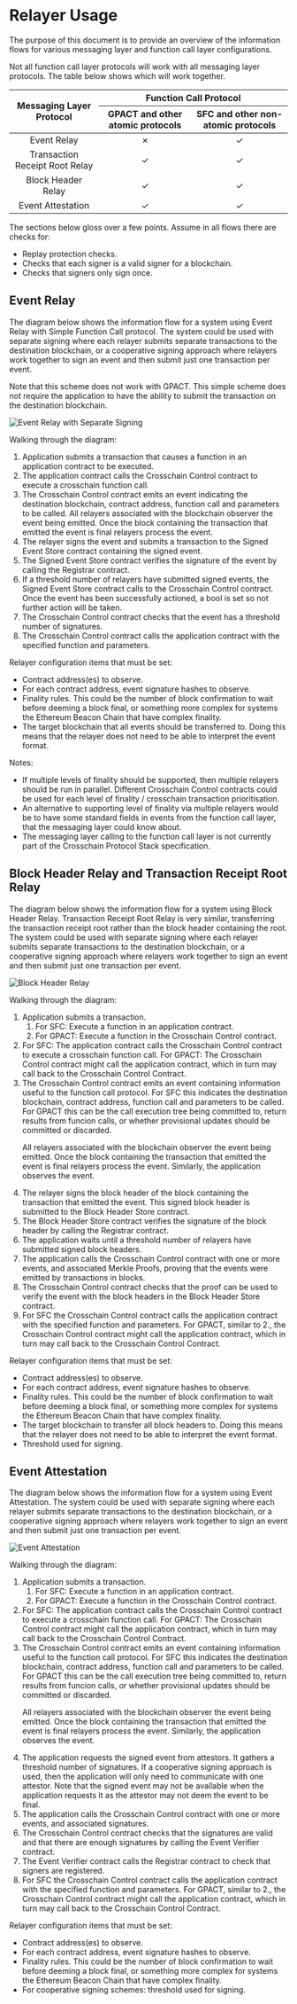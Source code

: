 # Relayer Usage

The purpose of this document is to provide an overview of the information
flows for various messaging layer and function call layer configurations.

Not all function call layer protocols will work with all messaging layer
protocols. The table below shows which will work together.

<table>
<thead>
<tr>
  <th rowspan=2>Messaging Layer Protocol</th>
  <th colspan=2>Function Call Protocol</th>
</tr>
<tr>
  <th>GPACT and other atomic protocols</th>
  <th>SFC and other non-atomic protocols</th>
</tr>
</thead>
<tbody align="center">
<tr>
  <td>Event Relay</td>
  <td>&#10007;</td>
  <td>&#10003;</td>
</tr>
<tr>
  <td>Transaction Receipt Root Relay</td>
  <td>&#10003;</td>
  <td>&#10003;</td>
</tr>
<tr>
  <td>Block Header Relay</td>
  <td>&#10003;</td>
  <td>&#10003;</td>
</tr>
<tr>
  <td>Event Attestation</td>
  <td>&#10003;</td>
  <td>&#10003;</td>
</tr>
</tbody>
</table>

The sections below gloss over a few points. Assume in all flows there are checks for:
<ul>
<li>Replay protection checks.</li>
<li>Checks that each signer is a valid signer for a blockchain.</li>
<li>Checks that signers only sign once.</li>
</ul>


## Event Relay
The diagram below shows the information flow for a system using
Event Relay with Simple Function Call protocol. The system could
be used with separate signing where each relayer submits separate
transactions to the destination blockchain, or a cooperative signing
approach where relayers work together to sign an event and then
submit just one transaction per event.

Note that this scheme does not work with GPACT. This simple scheme
does not require the application to have the ability to submit the
transaction on the destination blockchain.

![Event Relay with Separate Signing](https://raw.githubusercontent.com/ConsenSys/gpact/main/doc/images/event-relay-separate-signing.png "Event Relay with Separate Signing")

Walking through the diagram:
<ol>
<li>Application submits a transaction that causes a function
 in an application contract to be executed.</li>
<li>The application contract calls the Crosschain Control contract to execute
 a crosschain function call.</li>
<li>The Crosschain Control contract emits an event indicating the destination
 blockchain, contract address, function call and parameters to be called.
 All relayers associated with the blockchain observer the event being emitted.
 Once the block containing the transaction that emitted the event is final
 relayers process the event.</li>
<li>The relayer signs the event and submits a transaction to the Signed Event Store contract
 containing the signed event.</li>
<li>The Signed Event Store contract verifies the signature of the event
 by calling the Registrar contract.</li>
<li>If a threshold number of relayers have submitted signed events, the
 Signed Event Store contract calls to the Crosschain Control contract.
 Once the event has been successfully actioned, a bool is set so not further
 action will be taken.</li>
<li>The Crosschain Control contract checks that the event has a threshold
 number of signatures.</li>
<li>The Crosschain Control contract calls the application contract with
 the specified function and parameters.</li>
</ol>

Relayer configuration items that must be set:
<ul>
<li>Contract address(es) to observe.</li>
<li>For each contract address, event signature hashes to observe.</li>
<li>Finality rules. This could be the number of block confirmation to
 wait before deeming a block final, or something more complex for
 systems the Ethereum Beacon Chain that have complex finality.</li>
<li>The target blockchain that all events should be transferred to. Doing
 this means that the relayer does not need to be able to interpret
 the event format.</li>
</ul>

Notes:
<ul>
<li>If multiple levels of finality should be supported, then multiple
 relayers should be run in parallel. Different Crosschain Control contracts
 could be used for each level of finality / crosschain transaction
  prioritisation.</li>
<li>An alternative to supporting level of finality via multiple relayers
 would be to have some standard
 fields in events from the function call layer, that the messaging layer
 could know about.</li>
<li>The messaging layer calling to the function call layer is not
 currently part of the Crosschain Protocol Stack specification.</li>
</ul>


## Block Header Relay and Transaction Receipt Root Relay
The diagram below shows the information flow for a system using
Block Header Relay. Transaction Receipt Root Relay is very similar,
transferring the transaction receipt root rather than the block header
containing the root. The system could
be used with separate signing where each relayer submits separate
transactions to the destination blockchain, or a cooperative signing
approach where relayers work together to sign an event and then
submit just one transaction per event.

![Block Header Relay](https://raw.githubusercontent.com/ConsenSys/gpact/main/doc/images/block-header-relate-separate-signing.png "Block Header Relay")

Walking through the diagram:
<ol>
<li>Application submits a transaction.
  <ol>
  <li>For SFC: Execute a function in an application contract.</li>
  <li>For GPACT: Execute a function in the Crosschain Control contract.</li>
  </ol>
</li>
<li>For SFC: The application contract calls the Crosschain Control contract to execute
 a crosschain function call. For GPACT: The Crosschain Control contract might
 call the application contract, which in turn may call back to the Crosschain
 Control Contract.</li>
<li>The Crosschain Control contract emits an event containing information
 useful to the function call protocol. For SFC this indicates the destination
 blockchain, contract address, function call and parameters to be called.
 For GPACT this can be the call execution tree being committed to, return
 results from funcion calls, or whether provisional updates should be committed
 or discarded.

 All relayers associated with the blockchain observer the event being emitted.
 Once the block containing the transaction that emitted the event is final
 relayers process the event. Similarly, the application observes the event.</li>
<li>The relayer signs the block header of the block containing the transaction
 that emitted the event. This signed block header is submitted to the
 Block Header Store contract.</li>
<li>The Block Header Store contract verifies the signature of the block header
 by calling the Registrar contract.</li>
<li>The application waits until a threshold number of relayers have submitted signed
 block headers.</li>
<li>The application calls the Crosschain Control contract with one or more
 events, and associated Merkle Proofs, proving that the events were
 emitted by transactions in blocks.</li>
<li>The Crosschain Control contract checks that the proof can be used to
 verify the event with the block headers in the Block Header Store contract.</li>
<li>For SFC the Crosschain Control contract calls the application contract with
 the specified function and parameters. For GPACT, similar to 2.,
 the Crosschain Control contract might call the application contract,
 which in turn may call back to the Crosschain Control Contract.</li>
</ol>

Relayer configuration items that must be set:
<ul>
<li>Contract address(es) to observe.</li>
<li>For each contract address, event signature hashes to observe.</li>
<li>Finality rules. This could be the number of block confirmation to
 wait before deeming a block final, or something more complex for
 systems the Ethereum Beacon Chain that have complex finality.</li>
<li>The target blockchain to transfer all block headers to. Doing
 this means that the relayer does not need to be able to interpret
 the event format.</li>
<li>Threshold used for signing.</li>
</ul>

## Event Attestation
The diagram below shows the information flow for a system using
Event Attestation. The system could
be used with separate signing where each relayer submits separate
transactions to the destination blockchain, or a cooperative signing
approach where relayers work together to sign an event and then
submit just one transaction per event.

![Event Attestation](https://raw.githubusercontent.com/ConsenSys/gpact/main/doc/images/event-attestation.png "Event Attestation")

Walking through the diagram:
<ol>
<li>Application submits a transaction.
  <ol>
  <li>For SFC: Execute a function in an application contract.</li>
  <li>For GPACT: Execute a function in the Crosschain Control contract.</li>
  </ol>
</li>
<li>For SFC: The application contract calls the Crosschain Control contract to execute
 a crosschain function call. For GPACT: The Crosschain Control contract might
 call the application contract, which in turn may call back to the Crosschain
 Control Contract.</li>
<li>The Crosschain Control contract emits an event containing information
 useful to the function call protocol. For SFC this indicates the destination
 blockchain, contract address, function call and parameters to be called.
 For GPACT this can be the call execution tree being committed to, return
 results from funcion calls, or whether provisional updates should be committed
 or discarded.

 All relayers associated with the blockchain observer the event being emitted.
 Once the block containing the transaction that emitted the event is final
 relayers process the event. Similarly, the application observes the event.</li>
<li>The application requests the signed event from attestors.
 It gathers a threshold number of signatures.
 If a cooperative
 signing approach is used, then the application will only need to
 communicate with one attestor. Note that the signed event may not
 be available when the application requests it as the attestor may not deem
 the event to be final.</li>
<li>The application calls the Crosschain Control contract with one or more
 events, and associated signatures.</li>
<li>The Crosschain Control contract checks that the signatures are
 valid and that there are enough signatures by calling the Event Verifier
 contract.
<li>The Event Verifier contract calls the Registrar contract to check
 that signers are registered.</li>
<li>For SFC the Crosschain Control contract calls the application contract with
 the specified function and parameters. For GPACT, similar to 2.,
 the Crosschain Control contract might call the application contract,
 which in turn may call back to the Crosschain Control Contract.</li>
</ol>

Relayer configuration items that must be set:
<ul>
<li>Contract address(es) to observe.</li>
<li>For each contract address, event signature hashes to observe.</li>
<li>Finality rules. This could be the number of block confirmation to
 wait before deeming a block final, or something more complex for
 systems the Ethereum Beacon Chain that have complex finality.</li>
<li>For cooperative signing schemes: threshold used for signing.</li>
</ul>